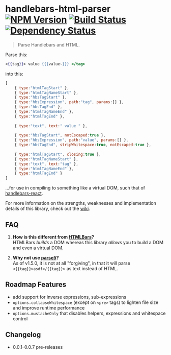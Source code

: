 # handlebars-html-parser [![NPM Version][npm-image]][npm-url] [![Build Status][travis-image]][travis-url] [![Dependency Status][david-image]][david-url]

> Parse Handlebars and HTML.

Parse this:
```handlebars
<{{tag}}> value {{{value~}}} </tag>
```
into this:
```js
[
    { type:"htmlTagStart" },
    { type:"htmlTagNameStart" },
    { type:"hbsTagStart" },
    { type:"hbsExpression", path:"tag", params:[] },
    { type:"hbsTagEnd" },
    { type:"htmlTagNameEnd" },
    { type:"htmlTagEnd" },
    
    { type:"text", text:" value " },
    
    { type:"hbsTagStart", notEscaped:true },
    { type:"hbsExpression", path:"value", params:[] },
    { type:"hbsTagEnd", stripWhitespace:true, notEscaped:true },
    
    { type:"htmlTagStart", closing:true },
    { type:"htmlTagNameStart" },
    { type:"text", text:"tag" },
    { type:"htmlTagNameEnd" },
    { type:"htmlTagEnd" }
]
```
…for use in compiling to something like a virtual DOM, such that of [handlebars-react](https://github.com/stevenvachon/handlebars-react).

For more information on the strengths, weaknesses and implementation details of this library, check out the [wiki](https://github.com/stevenvachon/handlebars-html-parser/wiki).


## FAQ
1. **How is this different from [HTMLBars](https://github.com/tildeio/htmlbars)?**  
HTMLBars *builds* a DOM whereas this library *allows* you to build a DOM and even a virtual DOM.

2. **Why not use [parse5](https://npmjs.com/package/parse5)?**  
As of v1.5.0, it is not at all "forgiving", in that it will parse `<{{tag}}>asdf</{{tag}}>` as text instead of HTML.


## Roadmap Features
* add support for inverse expressions, sub-expressions
* `options.collapseWhitespace` (except on `<pre>` tags) to lighten file size and improve runtime performance
* `options.mustacheOnly` that disables helpers, expressions and whitespace control


## Changelog
* 0.0.1–0.0.7 pre-releases


[npm-image]: https://img.shields.io/npm/v/handlebars-html-parser.svg
[npm-url]: https://npmjs.org/package/handlebars-html-parser
[travis-image]: https://img.shields.io/travis/stevenvachon/handlebars-html-parser.svg
[travis-url]: https://travis-ci.org/stevenvachon/handlebars-html-parser
[david-image]: https://img.shields.io/david/stevenvachon/handlebars-html-parser.svg
[david-url]: https://david-dm.org/stevenvachon/handlebars-html-parser
